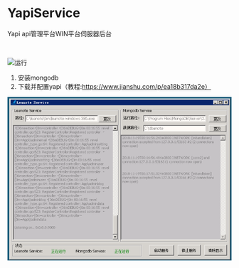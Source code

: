 # YapiService
Yapi api管理平台WIN平台伺服器后台

<br>

![运行](https://img.shields.io/badge/%E8%BF%90%E8%A1%8C-%E6%AD%A3%E5%B8%B8-brightgreen.svg)

1. 安装mongodb
2. 下载并配置yapi（教程:https://www.jianshu.com/p/ea18b317da2e）

![截图](https://github.com/veluxa/LeanoteService/raw/master/Screenshot.png)
